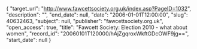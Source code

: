 {
  "target_url": "http://www.fawcettsociety.org.uk/index.asp?PageID=1032", 
  "description": "", 
  "end_date": null, 
  "date": "2006-01-01T12:00:00", 
  "slug": 40632463, 
  "subject": null, 
  "publisher": "fawcettsociety.org.uk", 
  "open_access": true, 
  "title": "Fawcett Society: Election 2010 - what about women", 
  "record_id": "20060101T120000/hAjZgqroxWkftGDcOWF9jg==", 
  "start_date": null
}

